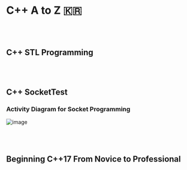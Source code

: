 # C++ A to Z 🇰🇷

<br/>

<br/>

## C++ STL Programming

<br/>

<br/>

## C++ SocketTest

### Activity Diagram for Socket Programming

![image](https://user-images.githubusercontent.com/41619898/67725601-454ebc80-fa26-11e9-968d-5e70bca08a5c.png)

<br/>

<br/>

## Beginning C++17 From Novice to Professional